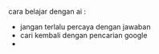 cara belajar dengan ai :
- jangan terlalu percaya dengan jawaban
- cari kembali dengan pencarian google
- 
